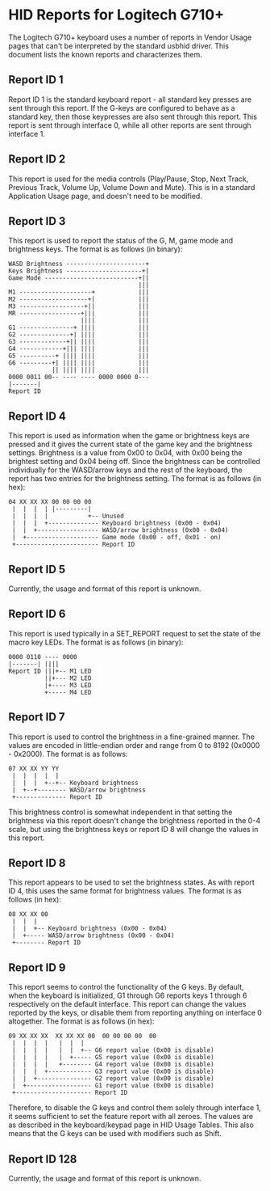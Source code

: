HID Reports for Logitech G710+
==============================

The Logitech G710+ keyboard uses a number of reports in Vendor Usage pages that
can't be interpreted by the standard usbhid driver. This document lists the
known reports and characterizes them.

## Report ID 1

Report ID 1 is the standard keyboard report - all standard key presses are sent
through this report. If the G-keys are configured to behave as a standard key,
then those keypresses are also sent through this report. This report is sent
through interface 0, while all other reports are sent through interface 1.

## Report ID 2

This report is used for the media controls (Play/Pause, Stop, Next Track,
Previous Track, Volume Up, Volume Down and Mute). This is in a standard
Application Usage page, and doesn't need to be modified.

## Report ID 3

This report is used to report the status of the G, M, game mode and brightness
keys. The format is as follows (in binary):

    WASD Brightness ----------------------+
    Keys Brightness ---------------------+|
    Game Mode --------------------------+||
                                        |||
    M1 --------------------+            |||
    M2 -------------------+|            |||
    M3 ------------------+||            |||
    MR -----------------+|||            |||
                        ||||            |||
    G1 ---------------+ ||||            |||
    G2 --------------+| ||||            |||
    G3 -------------+|| ||||            |||
    G4 ------------+||| ||||            |||
    G5 ----------+ |||| ||||            |||
    G6 ---------+| |||| ||||            |||
                || |||| ||||            |||
    0000 0011 00-- ---- ---- 0000 0000 0---
    |-------|
    Report ID

## Report ID 4

This report is used as information when the game or brightness keys are pressed
and it gives the current state of the game key and the brightness settings.
Brightness is a value from 0x00 to 0x04, with 0x00 being the brightest setting
and 0x04 being off. Since the brightness can be controlled individually for the
WASD/arrow keys and the rest of the keyboard, the report has two entries for the
brightness setting. The format is as follows (in hex):

    04 XX XX XX 00 00 00 00
     |  |  |  | |---------|
     |  |  |  |           +-- Unused
     |  |  |  +-------------- Keyboard brightness (0x00 - 0x04)
     |  |  +----------------- WASD/arrow brightness (0x00 - 0x04)
     |  +-------------------- Game mode (0x00 - off, 0x01 - on)
     +----------------------- Report ID

## Report ID 5

Currently, the usage and format of this report is unknown.

## Report ID 6

This report is used typically in a SET_REPORT request to set the state of the
macro key LEDs. The format is as follows (in binary):

    0000 0110 ---- 0000
    |-------| ||||
    Report ID |||+-- M1 LED
              ||+--- M2 LED
              |+---- M3 LED
              +----- M4 LED

## Report ID 7

This report is used to control the brightness in a fine-grained manner. The
values are encoded in little-endian order and range from 0 to 8192 (0x0000 -
0x2000). The format is as follows:

    07 XX XX YY YY
     |  |  |  |  |
     |  |  |  +--+-- Keyboard brightness
     |  +--+-------- WASD/arrow brightness
     +-------------- Report ID

This brightness control is somewhat independent in that setting the brightness
via this report doesn't change the brightness reported in the 0-4 scale, but
using the brightness keys or report ID 8 will change the values in this report.

## Report ID 8

This report appears to be used to set the brightness states. As with report ID
4, this uses the same format for brightness values. The format is as follows (in
hex):

    08 XX XX 00
     |  |  |
     |  |  +-- Keyboard brightness (0x00 - 0x04)
     |  +----- WASD/arrow brightness (0x00 - 0x04)
     +-------- Report ID

## Report ID 9

This report seems to control the functionality of the G keys. By default, when
the keyboard is initialized, G1 through G6 reports keys 1 through 6
respectively on the default interface. This report can change the values
reported by the keys, or disable them from reporting anything on interface 0
altogether. The format is as follows (in hex):

    09 XX XX XX  XX XX XX 00  00 00 00 00  00 
     |  |  |  |   |  |  |
     |  |  |  |   |  |  +-- G6 report value (0x00 is disable)
     |  |  |  |   |  +----- G5 report value (0x00 is disable)
     |  |  |  |   +-------- G4 report value (0x00 is disable)
     |  |  |  +------------ G3 report value (0x00 is disable)
     |  |  +--------------- G2 report value (0x00 is disable)
     |  +------------------ G1 report value (0x00 is disable)
     +--------------------- Report ID

Therefore, to disable the G keys and control them solely through interface 1, it
seems sufficient to set the feature report with all zeroes. The values are as
described in the keyboard/keypad page in HID Usage Tables. This also means that
the G keys can be used with modifiers such as Shift.

## Report ID 128

Currently, the usage and format of this report is unknown.

